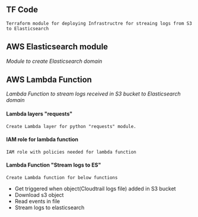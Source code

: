 ## TF Code
 `Terraform module for deploying Infrastructre for streaing logs from S3 to Elasticsearch`

## AWS Elasticsearch module
*Module to create Elasticsearch domain*

## AWS Lambda Function
*Lambda Function to stream logs received in S3 bucket to Elasticsearch domain*

#### Lambda layers "requests"
`Create Lambda layer for python "requests" module.`

#### IAM role for lambda function
`IAM role with policies needed for lambda function`

#### Lambda Function "Stream logs to ES"
`Create Lambda function for below functions`
- Get triggered when object(Cloudtrail logs file) added in S3 bucket 
- Download s3 object 
- Read events in file 
- Stream logs to elasticsearch 
